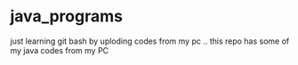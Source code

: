 # java_programs
just learning git bash by uploding codes from my pc ..
this repo has some of my java codes from my PC 

